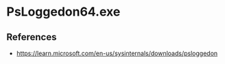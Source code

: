 # PsLoggedon64.exe

## References
* https://learn.microsoft.com/en-us/sysinternals/downloads/psloggedon
